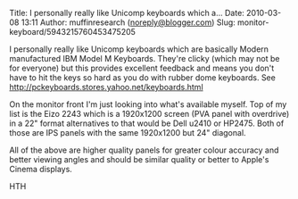 Title: I personally really like Unicomp keyboards which a...
Date: 2010-03-08 13:11
Author: muffinresearch (noreply@blogger.com)
Slug: monitor-keyboard/5943215760453475205

I personally really like Unicomp keyboards which are basically Modern
manufactured IBM Model M Keyboards. They're clicky (which may not be for
everyone) but this provides excellent feedback and means you don't have
to hit the keys so hard as you do with rubber dome keyboards. See
http://pckeyboards.stores.yahoo.net/keyboards.html  
  
On the monitor front I'm just looking into what's available myself. Top
of my list is the Eizo 2243 which is a 1920x1200 screen (PVA panel with
overdrive) in a 22" format alternatives to that would be Dell u2410 or
HP2475. Both of those are IPS panels with the same 1920x1200 but 24"
diagonal.  
  
All of the above are higher quality panels for greater colour accuracy
and better viewing angles and should be similar quality or better to
Apple's Cinema displays.  
  
HTH

